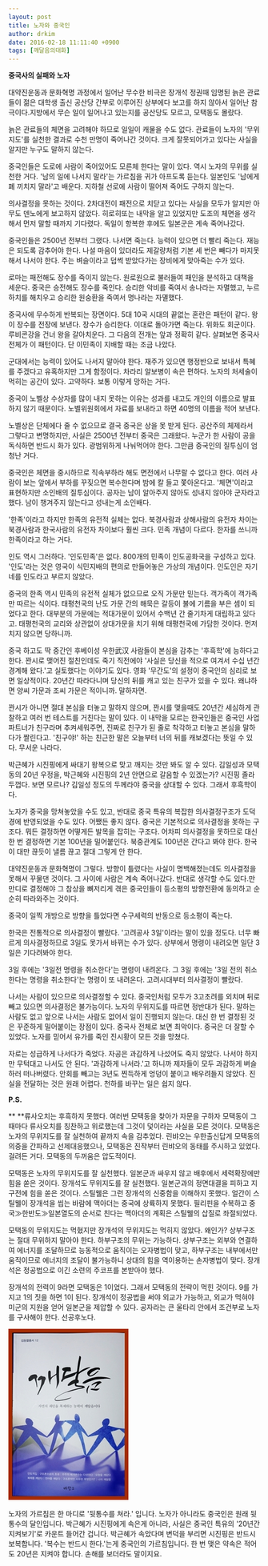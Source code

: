 ```yaml
---
layout: post
title: 노자와 중국인
author: drkim
date: 2016-02-18 11:11:40 +0900
tags: [깨달음의대화]
---
```

**중국사의 실패와 노자**

  


대약진운동과 문화혁명 과정에서 일어난 무수한 비극은 장개석 정권때 임명된 늙은 관료들이 젊은 대학생 출신 공산당 간부로 이루어진 상부에다 보고를 하지 않아서 일어난 참극이다.지방에서 무슨 일이 일어나고 있는지를 공산당도 모르고, 모택동도 몰랐다.

  


늙은 관료들의 체면을 고려해야 하므로 일일이 캐물을 수도 없다. 관료들이 노자의 '무위지도'를 실천한 결과로 수천 만명이 죽어나간 것이다. 크게 잘못되어가고 있다는 사실을 알지만 누구도 말하지 않는다.

  


중국인들은 도로에 사람이 죽어있어도 모른체 한다는 말이 있다. 역시 노자의 무위를 실천한 거다. '남의 일에 나서지 말라'는 가르침을 귀가 아프도록 듣는다. 일본인도 '남에게 폐 끼치지 말라'고 배운다. 지하철 선로에 사람이 떨어져 죽어도 구하지 않는다. 

  


의사결정을 못하는 것이다. 2차대전이 패전으로 치닫고 있다는 사실을 모두가 알지만 아무도 덴노에게 보고하지 않았다. 히로히또는 내막을 알고 있었지만 도조의 체면을 생각해서 먼저 말할 때까지 기다렸다. 독일이 항복한 후에도 일본군은 계속 죽어나갔다. 

  


중국인들은 2500년 전부터 그랬다. 나서면 죽는다. 능력이 있으면 더 빨리 죽는다. 재능은 되도록 감추어야 한다. 나설 마음이 있더라도 제갈량처럼 기본 세 번은 빼다가 마지못해서 나서야 한다. 주는 벼슬이라고 덥썩 받았다가는 장비에게 맞아죽는 수가 있다.

  


로마는 패전해도 장수를 죽이지 않는다. 원로원으로 불러들여 패인을 분석하고 대책을 세운다. 중국은 승전해도 장수를 죽인다. 승리한 악비를 죽여서 송나라는 자멸했고, 누르하치를 해치우고 승리한 원숭환을 죽여서 명나라는 자멸했다. 

  


중국사에 무수하게 반복되는 장면이다. 5대 10국 시대의 끝없는 혼란은 패턴이 같다. 왕이 장수를 전장에 보낸다. 장수가 승리한다. 이대로 돌아가면 죽는다. 위화도 회군이다. 루비콘강을 건너 왕을 갈아치운다. 그 다음의 전개는 앞과 정확히 같다. 살펴보면 중국사 전체가 이 패턴이다. 단 이민족이 지배할 때는 조금 나았다. 

  


군대에서는 능력이 있어도 나서지 말아야 한다. 재주가 있으면 행정반으로 보내서 특혜를 주겠다고 유혹하지만 그게 함정이다. 차라리 알보병이 속은 편하다. 노자의 처세술이 먹히는 공간이 있다. 고약하다. 보통 이렇게 망하는 거다. 

  


중국이 노벨상 수상자를 많이 내지 못하는 이유는 성과를 내고도 개인의 이름으로 발표하지 않기 때문이다. 노벨위원회에서 자료를 보내라고 하면 40명의 이름을 적어 보낸다. 

  


노벨상은 단체에다 줄 수 없으므로 결국 중국은 상을 못 받게 된다. 공산주의 체제라서 그렇다고 변명하지만, 사실은 2500년 전부터 중국은 그래왔다. 누군가 한 사람이 공을 독식하면 반드시 화가 있다. 광범위하게 나눠먹어야 한다. 그만큼 중국인의 질투심이 엄청난 거다. 

  


중국인은 체면을 중시하므로 직속부하라 해도 면전에서 나무랄 수 없다고 한다. 여러 사람이 보는 앞에서 부하를 꾸짖으면 복수한다며 밤에 칼 들고 쫓아온다고. '체면'이라고 표현하지만 소인배의 질투심이다. 공자는 남이 알아주지 않아도 성내지 않아야 군자라고 했다. 남이 챙겨주지 않는다고 성내는게 소인배다.

  


'한족'이라고 하지만 한족의 유전적 실체는 없다. 북경사람과 상해사람의 유전자 차이는 북경사람과 한국사람의 유전자 차이보다 훨씬 크다. 민족 개념이 다르다. 한자를 쓰니까 한족이라고 하는 거다. 

  


인도 역시 그러하다. '인도민족'은 없다. 800개의 민족이 인도공화국을 구성하고 있다. '인도'라는 것은 영국이 식민지배의 편의로 만들어놓은 가상의 개념이다. 인도인은 자기네를 인도라고 부르지 않았다. 

  


중국의 한족 역시 민족의 유전적 실체가 없으므로 오직 가문만 믿는다. 객가족이 객가족만 따르는 식이다. 태평천국의 난도 가문 간의 해묵은 갈등이 불에 기름을 부은 셈이 되었다고 한다. 대부분의 가문에는 적대가문이 있어서 수백년 간 줄기차게 대립하고 있다고. 태평천국의 교리와 상관없이 상대가문을 치기 위해 태평천국에 가담한 것이다. 먼저 치지 않으면 당하니까.

  


중국 하고도 딱 중간인 후베이성 우한武汉 사람들이 본심을 감추는 '후흑학'에 능하다고 한다. 꽌시로 맺어진 절친인데도 죽기 직전에야 '사실은 당신을 적으로 여겨서 수십 년간 경계해 왔다.'고 실토했다는 이야기도 있다. 영화 '무간도'의 설정이 중국인의 심리로 보면 일상적이다. 20년간 따라다니며 당신의 뒤를 캐고 있는 친구가 있을 수 있다. 왜냐하면 양씨 가문과 조씨 가문은 적이니까. 말하자면.

  


꽌시가 아니면 절대 본심을 터놓고 말하지 않으며, 꽌시를 맺을때도 20년간 세심하게 관찰하고 여러 번 테스트를 거친다는 말이 있다. 이 내막을 모르는 한국인들은 중국인 사업 파트너가 친구라며 추켜세워주면, 진짜로 친구가 된 줄로 착각하고 터놓고 본심을 말하다가 짤린다고. '친구야!' 하는 친근한 말은 오늘부터 너의 뒤를 캐보겠다는 뜻일 수 있다. 무서운 나라다. 

  


박근혜가 시진핑에게 싸대기 왕복으로 맞고 깨지는 것만 봐도 알 수 있다. 김일성과 모택동의 20년 우정을, 박근혜와 시진핑의 2년 안면으로 갈음할 수 있겠는가? 시진핑 졸라 두껍다. 보면 모르나? 김일성 정도의 두께라야 중국을 상대할 수 있다. 그래서 후흑학이다. 

  


노자가 중국을 망쳐놓았을 수도 있고, 반대로 중국 특유의 복잡한 의사결정구조가 도덕경에 반영되었을 수도 있다. 어쨌든 좋지 않다. 중국은 기본적으로 의사결정을 못하는 구조다. 뭐든 결정하면 어떻게든 발목을 잡히는 구조다. 어차피 의사결정을 못하므로 대신 한 번 결정하면 기본 100년을 밀어붙인다. 북중관계도 100년은 간다고 봐야 한다. 한국이 대만 끊듯이 낼름 끊고 절대 그렇게 안 한다.

  


대약진운동과 문화혁명이 그렇다. 방향이 틀렸다는 사실이 명백해졌는데도 의사결정을 못해서 꾸물댄 것이다. 그 사이에 사람은 계속 죽어나갔다. 반대로 생각할 수도 있다.만만디로 결정해야 그 참상을 뼈저리게 겪은 중국인들이 등소평의 방향전환에 동의하고 순순히 따라와주는 것이다.

  


중국이 일찍 개방으로 방향을 틀었다면 수구세력의 반동으로 등소평이 죽는다.

  


한국은 전통적으로 의사결정이 빨랐다. '고려공사 3일'이라는 말이 있을 정도다. 너무 빠르게 의사결정하므로 3일도 못가서 바뀌는 수가 있다. 상부에서 명령이 내려오면 일단 3일은 기다려봐야 한다. 

  


3일 후에는 '3일전 명령을 취소한다'는 명령이 내려온다. 그 3일 후에는 '3일 전의 취소한다는 명령을 취소한다'는 명령이 또 내려온다. 고려시대부터 의사결정이 빨랐다. 

  


나서는 사람이 있으므로 의사결정할 수 있다. 중국인처럼 모두가 3고초려를 외치며 뒤로 빼고 있으면 의사결정은 불가능이다. 노자의 무위지도를 따르면 정반대가 된다. 말하는 사람도 없고 앞으로 나서는 사람도 없어서 일이 진행되지 않는다. 대신 한 번 결정된 것은 꾸준하게 밀어붙이는 장점이 있다. 중국사 전체로 보면 최악이다. 중국은 더 잘할 수 있었다. 노자를 믿어서 유가를 죽인 진시황이 모든 것을 망쳤다.

  


자로는 성급하게 나서다가 죽었다. 자공은 과감하게 나섰어도 죽지 않았다. 나서야 하지만 무턱대고 나서도 안 된다. '과감하게 나서라.'고 하니까 제자들이 모두 과감하게 벼슬하러 떠나버렸다. 안회를 빼고는 3년도 찐득하게 엉덩이 붙이고 배우려들지 않았다. 진실을 전달하는 것은 원래 어렵다. 천하를 바꾸는 일은 쉽지 않다.



  


**P.S.**

** 
**류사오치는 후흑하지 못했다. 여러번 모택동을 찾아가 자문을 구하자 모택동이 그때마다 류사오치를 칭찬하고 위로했는데 그것이 덫이라는 사실을 모른 것이다. 모택동은 노자의 무위지도를 잘 실천하여 끝까지 속을 감추었다. 린뱌오는 우한출신답게 모택동의 의중을 간파하고 선제대응했으나, 모택동은 진작부터 린뱌오의 동태를 주시하고 있었다. 걸려든 거다. 모택동의 두꺼움은 압도적이다.

  


모택동은 노자의 무위지도를 잘 실천했다. 일본군과 싸우지 않고 배후에서 세력확장에만 힘을 쏟은 것이다. 장개석도 무위지도를 잘 실천했다. 일본군과의 정면대결을 피하고 지구전에 힘을 쏟은 것이다. 스틸웰은 그런 장개석의 신중함을 이해하지 못했다. 얼간이 스틸웰이 장개석을 씹는 바람에 맥아더는 중국에 상륙하지 못했다. 필리핀을 수복하고 중국≫한반도≫일본열도의 순서로 친다는 맥아더의 계획은 스틸웰의 삽질로 좌절되었다. 

  


모택동의 무위지도는 먹혔지만 장개석의 무위지도는 먹히지 않았다. 왜인가? 상부구조는 절대 무위하지 말아야 한다. 하부구조의 무위는 가능하다. 상부구조는 외부와 연결하여 에너지를 조달하므로 능동적으로 움직이는 오자병법이 맞고, 하부구조는 내부에서만 움직이므로 에너지의 조달이 불가능하니 상대의 힘을 역이용하는 손자병법이 맞다. 장개석은 정공법으로 이긴 소련의 주코프를 본받아야 했다. 

  


장개석의 전력이 9라면 모택동은 1이었다. 그래서 모택동의 전략이 먹힌 것이다. 9를 가지고 1의 짓을 하면 1이 된다. 장개석이 정공법을 써야 외교가 가능하고, 외교가 먹혀야 미군의 지원을 얻어 일본군을 제압할 수 있다. 공자라는 큰 울타리 안에서 조건부로 노자를 구사해야 한다. 선공후노다.   


  


  



 ![](/files/attach/images/198/286/676/aDSC01523.JPG) 

  


노자의 가르침은 한 마디로 '뒷통수를 쳐라.' 입니다. 노자가 아니라도 중국인은 원래 뒷통수의 달인입니다. 박근혜가 시진핑에게 속은게 아니라, 사실은 중국인 특유의 '20년간 지켜보기'로 카운트 들어간 겁니다. 박근혜가 속았다며 변덕을 부리면 시진핑은 반드시 보복합니다. '복수는 반드시 한다.'는게 중국인의 가르침입니다. 한 번 맺은 약속은 적어도 20년은 지켜야 합니다. 손해를 보더라도 말이지요.